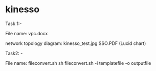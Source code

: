 # kinesso

Task 1:-

File name: vpc.docx

network topology diagram: kinesso_test.jpg
                          SSO.PDF (Lucid chart)


Task2: -

File name:  fileconvert.sh
sh fileconvert.sh -i templatefile -o outputfile

